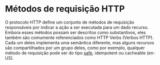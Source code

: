 # Métodos de requisição HTTP

<p>O protocolo HTTP define um conjunto de métodos de requisição responsáveis por indicar a ação a ser executada para um dado recurso. Embora esses métodos possam ser descritos como substantivos, eles também são comumente referenciados como HTTP Verbs (Verbos HTTP). Cada um deles implementa uma semântica diferente, mas alguns recursos são compartilhados por um grupo deles, como por exemplo, qualquer método de requisição pode ser do tipo <a href="safepag.md" rel="next">safe</a>, idempotent ou cacheable (en-US).</p>